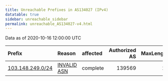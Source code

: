 ```yaml
---
title: Unreachable Prefixes in AS134027 (IPv4)
datatable: true
sidebar: unreachable_sidebar
permalink: unreachable_AS134027-v4.html
---
```


Data as of 2020-10-16 12:00:00 UTC


<div class="datatable-begin"></div>

| Prefix                                                     | Reason                                                                                                   | affected   |   Authorized AS |   MaxLength | Anchor                                       |   unreachable /24s |
|:-----------------------------------------------------------|:---------------------------------------------------------------------------------------------------------|:-----------|----------------:|------------:|:---------------------------------------------|-------------------:|
| [103.148.249.0/24](https://stat.ripe.net/103.148.249.0/24) | [INVALID ASN](https://rpki-validator.ripe.net/announcement-preview?asn=AS134027&prefix=103.148.249.0/24) | complete   |          139569 |          24 | [APNIC](unreachable_APNIC_RPKI_Root-v4.html) |                  1 |

<div class="datatable-end"></div>